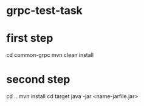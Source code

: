 # grpc-test-task

# first step
cd common-grpc
mvn clean install

# second step
cd ..
mvn install 
cd target
java -jar <name-jarfile.jar>

